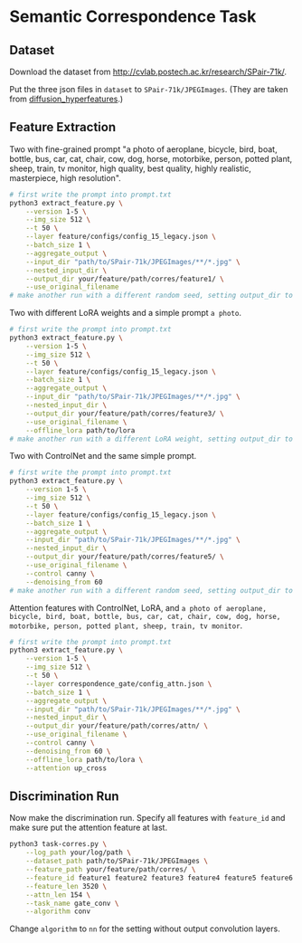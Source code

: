 # Semantic Correspondence Task

## Dataset
Download the dataset from http://cvlab.postech.ac.kr/research/SPair-71k/.  

Put the three json files in `dataset` to `SPair-71k/JPEGImages`. (They are taken from [diffusion_hyperfeatures](https://github.com/diffusion-hyperfeatures/diffusion_hyperfeatures).)  

## Feature Extraction
Two with fine-grained prompt "a photo of aeroplane, bicycle, bird, boat, bottle, bus, car, cat, chair, cow, dog, horse, motorbike, person, potted plant, sheep, train, tv monitor, high quality, best quality, highly realistic, masterpiece, high resolution".
```bash
# first write the prompt into prompt.txt
python3 extract_feature.py \
    --version 1-5 \
    --img_size 512 \
    --t 50 \
    --layer feature/configs/config_15_legacy.json \
    --batch_size 1 \
    --aggregate_output \
    --input_dir "path/to/SPair-71k/JPEGImages/**/*.jpg" \
    --nested_input_dir \
    --output_dir your/feature/path/corres/feature1/ \
    --use_original_filename
# make another run with a different random seed, setting output_dir to feature2
```

Two with different LoRA weights and a simple prompt `a photo`.
```bash
# first write the prompt into prompt.txt
python3 extract_feature.py \
    --version 1-5 \
    --img_size 512 \
    --t 50 \
    --layer feature/configs/config_15_legacy.json \
    --batch_size 1 \
    --aggregate_output \
    --input_dir "path/to/SPair-71k/JPEGImages/**/*.jpg" \
    --nested_input_dir \
    --output_dir your/feature/path/corres/feature3/ \
    --use_original_filename \
    --offline_lora path/to/lora
# make another run with a different LoRA weight, setting output_dir to feature4
```

Two with ControlNet and the same simple prompt.
```bash
# first write the prompt into prompt.txt
python3 extract_feature.py \
    --version 1-5 \
    --img_size 512 \
    --t 50 \
    --layer feature/configs/config_15_legacy.json \
    --batch_size 1 \
    --aggregate_output \
    --input_dir "path/to/SPair-71k/JPEGImages/**/*.jpg" \
    --nested_input_dir \
    --output_dir your/feature/path/corres/feature5/ \
    --use_original_filename \
    --control canny \
    --denoising_from 60
# make another run with a different random seed, setting output_dir to feature6
```

Attention features with ControlNet, LoRA, and `a photo of aeroplane, bicycle, bird, boat, bottle, bus, car, cat, chair, cow, dog, horse, motorbike, person, potted plant, sheep, train, tv monitor`.
```bash
# first write the prompt into prompt.txt
python3 extract_feature.py \
    --version 1-5 \
    --img_size 512 \
    --t 50 \
    --layer correspondence_gate/config_attn.json \
    --batch_size 1 \
    --aggregate_output \
    --input_dir "path/to/SPair-71k/JPEGImages/**/*.jpg" \
    --nested_input_dir \
    --output_dir your/feature/path/corres/attn/ \
    --use_original_filename \
    --control canny \
    --denoising_from 60 \
    --offline_lora path/to/lora \
    --attention up_cross
```

## Discrimination Run
Now make the discrimination run. Specify all features with `feature_id` and make sure put the attention feature at last.
```bash
python3 task-corres.py \
    --log_path your/log/path \
    --dataset_path path/to/SPair-71k/JPEGImages \
    --feature_path your/feature/path/corres/ \
    --feature_id feature1 feature2 feature3 feature4 feature5 feature6 attn \
    --feature_len 3520 \
    --attn_len 154 \
    --task_name gate_conv \
    --algorithm conv
```
Change `algorithm` to `nn` for the setting without output convolution layers.
